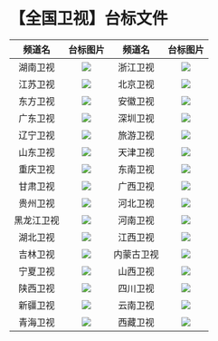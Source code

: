 # 【全国卫视】台标文件
|频道名|台标图片|频道名|台标图片|
|:---:|:---:|:---:|:---:|
|湖南卫视|<img src="https://raw.githubusercontent.com/atsushi444/iptv/main/logo/st/Hunan.png">|浙江卫视|<img src="https://raw.githubusercontent.com/atsushi444/iptv/main/logo/st/Zhejiang.png">|
|江苏卫视|<img src="https://raw.githubusercontent.com/atsushi444/iptv/main/logo/st/Jiangsu.png">|北京卫视|<img src="https://raw.githubusercontent.com/atsushi444/iptv/main/logo/st/Beijing.png">|
|东方卫视|<img src="https://raw.githubusercontent.com/atsushi444/iptv/main/logo/st/Dongfang.png">|安徽卫视|<img src="https://raw.githubusercontent.com/atsushi444/iptv/main/logo/st/Anhui.png">|
|广东卫视|<img src="https://raw.githubusercontent.com/atsushi444/iptv/main/logo/st/Guangdong.png">|深圳卫视|<img src="https://raw.githubusercontent.com/atsushi444/iptv/main/logo/st/Shenzhen.png">|
|辽宁卫视|<img src="https://raw.githubusercontent.com/atsushi444/iptv/main/logo/st/Liaoning.png">|旅游卫视|<img src="https://raw.githubusercontent.com/atsushi444/iptv/main/logo/st/Hainan.png">|
|山东卫视|<img src="https://raw.githubusercontent.com/atsushi444/iptv/main/logo/st/Shandong.png">|天津卫视|<img src="https://raw.githubusercontent.com/atsushi444/iptv/main/logo/st/Tianjin.png">|
|重庆卫视|<img src="https://raw.githubusercontent.com/atsushi444/iptv/main/logo/st/Chongqing.png">|东南卫视|<img src="https://raw.githubusercontent.com/atsushi444/iptv/main/logo/st/Dongnan.png">|
|甘肃卫视|<img src="https://raw.githubusercontent.com/atsushi444/iptv/main/logo/st/Gansu.png">|广西卫视|<img src="https://raw.githubusercontent.com/atsushi444/iptv/main/logo/st/Guangxi.png">|
|贵州卫视|<img src="https://raw.githubusercontent.com/atsushi444/iptv/main/logo/st/Guizhou.png">|河北卫视|<img src="https://raw.githubusercontent.com/atsushi444/iptv/main/logo/st/Hebei.png">|
|黑龙江卫视|<img src="https://raw.githubusercontent.com/atsushi444/iptv/main/logo/st/Heilongjiang.png">|河南卫视|<img src="https://raw.githubusercontent.com/atsushi444/iptv/main/logo/st/Henan.png">|
|湖北卫视|<img src="https://raw.githubusercontent.com/atsushi444/iptv/main/logo/st/Hubei.png">|江西卫视|<img src="https://raw.githubusercontent.com/atsushi444/iptv/main/logo/st/Jiangxi.png">|
|吉林卫视|<img src="https://raw.githubusercontent.com/atsushi444/iptv/main/logo/st/Jilin.png">|内蒙古卫视|<img src="https://raw.githubusercontent.com/atsushi444/iptv/main/logo/st/Neimeng.png">|
|宁夏卫视|<img src="https://raw.githubusercontent.com/atsushi444/iptv/main/logo/st/Ningxia.png">|山西卫视|<img src="https://raw.githubusercontent.com/atsushi444/iptv/main/logo/st/Shanxi_.png">|
|陕西卫视|<img src="https://raw.githubusercontent.com/atsushi444/iptv/main/logo/st/Shanxi.png">|四川卫视|<img src="https://raw.githubusercontent.com/atsushi444/iptv/main/logo/st/Sichuan.png">|
|新疆卫视|<img src="https://raw.githubusercontent.com/atsushi444/iptv/main/logo/st/Xinjiang.png">|云南卫视|<img src="https://raw.githubusercontent.com/atsushi444/iptv/main/logo/st/Yunnan.png">|
|青海卫视|<img src="https://raw.githubusercontent.com/atsushi444/iptv/main/logo/st/Qinghai.png">|西藏卫视|<img src="https://raw.githubusercontent.com/atsushi444/iptv/main/logo/st/Xizang.png">|

